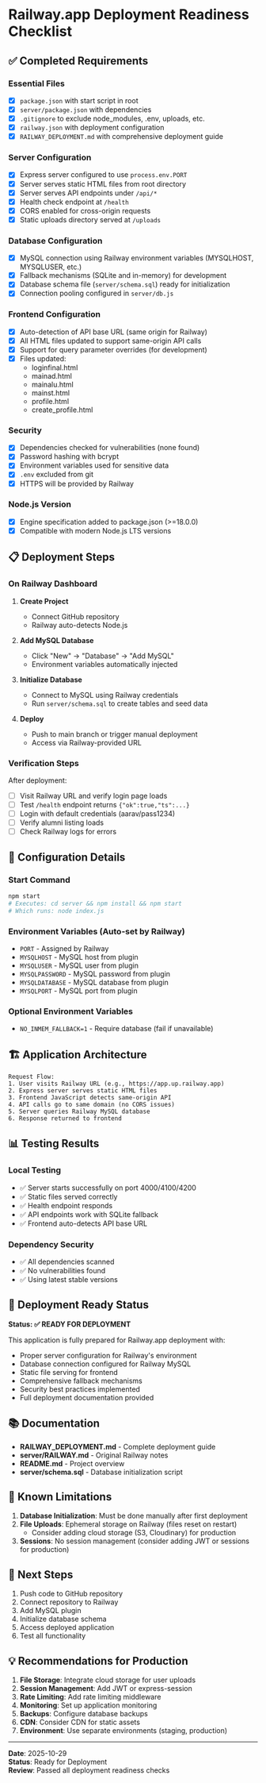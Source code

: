 # Railway.app Deployment Readiness Checklist

## ✅ Completed Requirements

### Essential Files
- [x] `package.json` with start script in root
- [x] `server/package.json` with dependencies
- [x] `.gitignore` to exclude node_modules, .env, uploads, etc.
- [x] `railway.json` with deployment configuration
- [x] `RAILWAY_DEPLOYMENT.md` with comprehensive deployment guide

### Server Configuration
- [x] Express server configured to use `process.env.PORT`
- [x] Server serves static HTML files from root directory
- [x] Server serves API endpoints under `/api/*`
- [x] Health check endpoint at `/health`
- [x] CORS enabled for cross-origin requests
- [x] Static uploads directory served at `/uploads`

### Database Configuration
- [x] MySQL connection using Railway environment variables (MYSQLHOST, MYSQLUSER, etc.)
- [x] Fallback mechanisms (SQLite and in-memory) for development
- [x] Database schema file (`server/schema.sql`) ready for initialization
- [x] Connection pooling configured in `server/db.js`

### Frontend Configuration
- [x] Auto-detection of API base URL (same origin for Railway)
- [x] All HTML files updated to support same-origin API calls
- [x] Support for query parameter overrides (for development)
- [x] Files updated:
  - loginfinal.html
  - mainad.html
  - mainalu.html
  - mainst.html
  - profile.html
  - create_profile.html

### Security
- [x] Dependencies checked for vulnerabilities (none found)
- [x] Password hashing with bcrypt
- [x] Environment variables used for sensitive data
- [x] `.env` excluded from git
- [x] HTTPS will be provided by Railway

### Node.js Version
- [x] Engine specification added to package.json (>=18.0.0)
- [x] Compatible with modern Node.js LTS versions

## 📋 Deployment Steps

### On Railway Dashboard

1. **Create Project**
   - Connect GitHub repository
   - Railway auto-detects Node.js

2. **Add MySQL Database**
   - Click "New" → "Database" → "Add MySQL"
   - Environment variables automatically injected

3. **Initialize Database**
   - Connect to MySQL using Railway credentials
   - Run `server/schema.sql` to create tables and seed data

4. **Deploy**
   - Push to main branch or trigger manual deployment
   - Access via Railway-provided URL

### Verification Steps

After deployment:
- [ ] Visit Railway URL and verify login page loads
- [ ] Test `/health` endpoint returns `{"ok":true,"ts":...}`
- [ ] Login with default credentials (aarav/pass1234)
- [ ] Verify alumni listing loads
- [ ] Check Railway logs for errors

## 🔧 Configuration Details

### Start Command
```bash
npm start
# Executes: cd server && npm install && npm start
# Which runs: node index.js
```

### Environment Variables (Auto-set by Railway)
- `PORT` - Assigned by Railway
- `MYSQLHOST` - MySQL host from plugin
- `MYSQLUSER` - MySQL user from plugin
- `MYSQLPASSWORD` - MySQL password from plugin
- `MYSQLDATABASE` - MySQL database from plugin
- `MYSQLPORT` - MySQL port from plugin

### Optional Environment Variables
- `NO_INMEM_FALLBACK=1` - Require database (fail if unavailable)

## 🏗️ Application Architecture

```
Request Flow:
1. User visits Railway URL (e.g., https://app.up.railway.app)
2. Express server serves static HTML files
3. Frontend JavaScript detects same-origin API
4. API calls go to same domain (no CORS issues)
5. Server queries Railway MySQL database
6. Response returned to frontend
```

## 📊 Testing Results

### Local Testing
- ✅ Server starts successfully on port 4000/4100/4200
- ✅ Static files served correctly
- ✅ Health endpoint responds
- ✅ API endpoints work with SQLite fallback
- ✅ Frontend auto-detects API base URL

### Dependency Security
- ✅ All dependencies scanned
- ✅ No vulnerabilities found
- ✅ Using latest stable versions

## 🎯 Deployment Ready Status

**Status: ✅ READY FOR DEPLOYMENT**

This application is fully prepared for Railway.app deployment with:
- Proper server configuration for Railway's environment
- Database connection configured for Railway MySQL
- Static file serving for frontend
- Comprehensive fallback mechanisms
- Security best practices implemented
- Full deployment documentation provided

## 📚 Documentation

- **RAILWAY_DEPLOYMENT.md** - Complete deployment guide
- **server/RAILWAY.md** - Original Railway notes
- **README.md** - Project overview
- **server/schema.sql** - Database initialization script

## 🐛 Known Limitations

1. **Database Initialization**: Must be done manually after first deployment
2. **File Uploads**: Ephemeral storage on Railway (files reset on restart)
   - Consider adding cloud storage (S3, Cloudinary) for production
3. **Sessions**: No session management (consider adding JWT or sessions for production)

## 🚀 Next Steps

1. Push code to GitHub repository
2. Connect repository to Railway
3. Add MySQL plugin
4. Initialize database schema
5. Access deployed application
6. Test all functionality

## 💡 Recommendations for Production

1. **File Storage**: Integrate cloud storage for user uploads
2. **Session Management**: Add JWT or express-session
3. **Rate Limiting**: Add rate limiting middleware
4. **Monitoring**: Set up application monitoring
5. **Backups**: Configure database backups
6. **CDN**: Consider CDN for static assets
7. **Environment**: Use separate environments (staging, production)

---

**Date**: 2025-10-29  
**Status**: Ready for Deployment  
**Review**: Passed all deployment readiness checks

